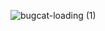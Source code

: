 ![bugcat-loading (1)](https://github.com/user-attachments/assets/504c35e1-6901-4d95-8d92-5a3992803a19)
